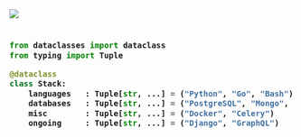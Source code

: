 <img src="https://user-images.githubusercontent.com/52006448/93210038-917d1b00-f724-11ea-8678-9e531db9b439.png">


<!-- Zero width character is used to put extra blank lines before and after code -->

<h3>

```python
​
from dataclasses import dataclass
from typing import Tuple

@dataclass
class Stack:
    languages   : Tuple[str, ...] = ("Python", "Go", "Bash")
    databases   : Tuple[str, ...] = ("PostgreSQL", "Mongo", "Redis")
    misc        : Tuple[str, ...] = ("Docker", "Celery")
    ongoing     : Tuple[str, ...] = ("Django", "GraphQL")
​
```
</h3>
